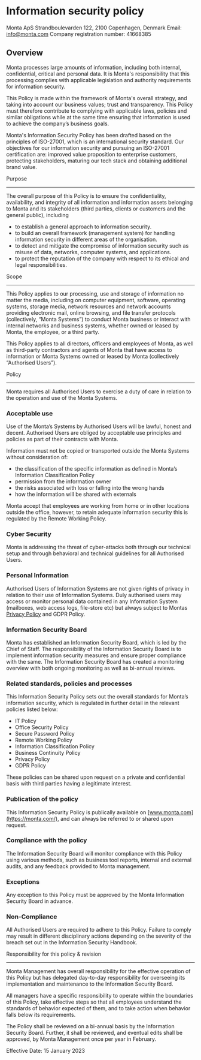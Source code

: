 Information security policy
===========================

Monta ApS
Strandboulevarden 122, 2100 Copenhagen, Denmark
Email: info@monta.com
Company registration number: 41668385

Overview
--------

Monta processes large amounts of information, including both internal, confidential, critical and personal data. It is Monta's responsibility that this processing complies with applicable legislation and authority requirements for information security.  

This Policy is made within the framework of Monta's overall strategy, and taking into account our business values; trust and transparency. This Policy must therefore contribute to complying with applicable laws, policies and similar obligations while at the same time ensuring that information is used to achieve the company’s business goals.  

Monta's Information Security Policy has been drafted based on the principles of ISO-27001, which is an international security standard. Our objectives for our information security and pursuing an ISO-27001 certification are: improved value proposition to enterprise customers, protecting stakeholders, maturing our tech stack and obtaining additional brand value.  

Purpose  

----------

The overall purpose of this Policy is to ensure the confidentiality, availability, and integrity of all information and information assets belonging to Monta and its stakeholders (third parties, clients or customers and the general public), including  

*   to establish a general approach to information security.
*   to build an overall framework (management system) for handling information security in different areas of the organisation.
*   to detect and mitigate the compromise of information security such as misuse of data, networks, computer systems, and applications.
*   to protect the reputation of the company with respect to its ethical and legal responsibilities.

Scope  

--------

This Policy applies to our processing, use and storage of information no matter the media, including on computer equipment, software, operating systems, storage media, network resources and network accounts providing electronic mail, online browsing, and file transfer protocols (collectively, “Monta Systems”) to conduct Monta business or interact with internal networks and business systems, whether owned or leased by Monta, the employee, or a third party.  

This Policy applies to all directors, officers and employees of Monta, as well as third-party contractors and agents of Monta that have access to information or Monta Systems owned or leased by Monta (collectively “Authorised Users”).  

Policy  

---------

Monta requires all Authorised Users to exercise a duty of care in relation to the operation and use of the Monta Systems.  

### Acceptable use  

Use of the Monta’s Systems by Authorised Users will be lawful, honest and decent. Authorised Users are obliged by acceptable use principles and policies as part of their contracts with Monta.  

Information must not be copied or transported outside the Monta Systems without consideration of:  

*   the classification of the specific information as defined in Monta’s Information Classification Policy
*   permission from the information owner  
*   the risks associated with loss or falling into the wrong hands 
*   how the information will be shared with externals

Monta accept that employees are working from home or in other locations outside the office, however, to retain adequate information security this is regulated by the Remote Working Policy.  

### Cyber Security  

Monta is addressing the threat of cyber-attacks both through our technical setup and through behavioral and technical guidelines for all Authorised Users.  

### Personal Information  

Authorised Users of Information Systems are not given rights of privacy in relation to their use of Information Systems. Duly authorised users may access or monitor personal data contained in any Information System (mailboxes, web access logs, file-store etc) but always subject to Montas [Privacy Policy](https://app.monta.app/privacy-policy) and GDPR Policy.

### Information Security Board  

Monta has established an Information Security Board, which is led by the Chief of Staff. The responsibility of the Information Security Board is to implement information security measures and ensure proper compliance with the same. The Information Security Board has created a monitoring overview with both ongoing monitoring as well as bi-annual reviews.  

### Related standards, policies and processes  

This Information Security Policy sets out the overall standards for Monta’s information security, which is regulated in further detail in the relevant policies listed below:  

*   IT Policy
*   Office Security Policy
*   Secure Password Policy
*   Remote Working Policy
*   Information Classification Policy
*   Business Continuity Policy
*   Privacy Policy
*   GDPR Policy

These policies can be shared upon request on a private and confidential basis with third parties having a legitimate interest.  

### Publication of the policy  

This Information Security Policy is publically available on [www.monta.com](https://monta.com/), and can always be referred to or shared upon request.

### Compliance with the policy  

The Information Security Board will monitor compliance with this Policy using various methods, such as business tool reports, internal and external audits, and any feedback provided to Monta management.  

### Exceptions  

Any exception to this Policy must be approved by the Monta Information Security Board in advance.  

### Non-Compliance  

All Authorised Users are required to adhere to this Policy. Failure to comply may result in different disciplinary actions depending on the severity of the breach set out in the Information Security Handbook.  

Responsibility for this policy & revision  

--------------------------------------------

Monta Management has overall responsibility for the effective operation of this Policy but has delegated day-to-day responsibility for overseeing its implementation and maintenance to the Information Security Board.  

All managers have a specific responsibility to operate within the boundaries of this Policy, take effective steps so that all employees understand the standards of behavior expected of them, and to take action when behavior falls below its requirements.  

The Policy shall be reviewed on a bi-annual basis by the Information Security Board. Further, it shall be reviewed, and eventual edits shall be approved, by Monta Management once per year in February.  

Effective Date: 15 January 2023
